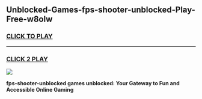 
## Unblocked-Games-fps-shooter-unblocked-Play-Free-w8olw
<h3>
<a href="https://premium76.site?title=fps-shooter-unblocked&ref=21A">CLICK TO PLAY</a></h3>
<hr>

<h3>
<a href="https://premium76.site?title=fps-shooter-unblocked&ref=21A">CLICK 2 PLAY</a>
  
</h3>

<a href="https://premium76.site?title=fps-shooter-unblocked&ref=21A"><img src="https://clearcache.store/games.png"></a>


**fps-shooter-unblocked games unblocked: Your Gateway to Fun and Accessible Online Gaming**
